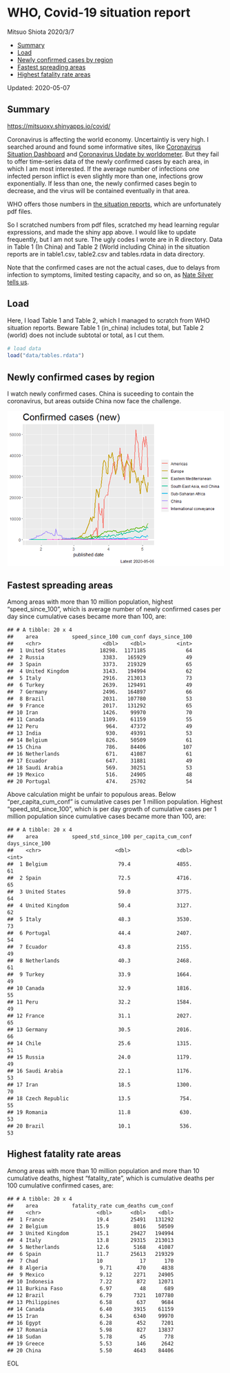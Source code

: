 WHO, Covid-19 situation report
================
Mitsuo Shiota
2020/3/7

  - [Summary](#summary)
  - [Load](#load)
  - [Newly confirmed cases by region](#newly-confirmed-cases-by-region)
  - [Fastest spreading areas](#fastest-spreading-areas)
  - [Highest fatality rate areas](#highest-fatality-rate-areas)

Updated: 2020-05-07

## Summary

<https://mitsuoxv.shinyapps.io/covid/>

Coronavirus is affecting the world economy. Uncertaintiy is very high. I
searched around and found some informative sites, like [Coronavirus
Situation
Dashboard](https://who.maps.arcgis.com/apps/opsdashboard/index.html#/c88e37cfc43b4ed3baf977d77e4a0667)
and [Coronavirus Update by
worldometer](https://www.worldometers.info/coronavirus/). But they fail
to offer time-series data of the newly confirmed cases by each area, in
which I am most interested. If the average number of infections one
infected person inflict is even slightly more than one, infections grow
exponentially. If less than one, the newly confirmed cases begin to
decrease, and the virus will be contained eventually in that area.

WHO offers those numbers in [the situation
reports](https://www.who.int/emergencies/diseases/novel-coronavirus-2019/situation-reports/),
which are unfortunately pdf files.

So I scratched numbers from pdf files, scratched my head learning
regular expressions, and made the shiny app above. I would like to
update frequently, but I am not sure. The ugly codes I wrote are in R
directory. Data in Table 1 (In China) and Table 2 (World including
China) in the situation reports are in table1.csv, table2.csv and
tables.rdata in data directory.

Note that the confirmed cases are not the actual cases, due to delays
from infection to symptoms, limited testing capacity, and so on, as
[Nate Silver tells
us](https://fivethirtyeight.com/features/coronavirus-case-counts-are-meaningless/).

## Load

Here, I load Table 1 and Table 2, which I managed to scratch from WHO
situation reports. Beware Table 1 (in\_china) includes total, but Table
2 (world) does not include subtotal or total, as I cut them.

``` r
# load data
load("data/tables.rdata")
```

## Newly confirmed cases by region

I watch newly confirmed cases. China is suceeding to contain the
coronavirus, but areas outside China now face the challenge.

![](README_files/figure-gfm/chart-1.png)<!-- -->

## Fastest spreading areas

Among areas with more than 10 million population, highest
“speed\_since\_100”, which is average number of newly confirmed cases
per day since cumulative cases became more than 100, are:

    ## # A tibble: 20 x 4
    ##    area           speed_since_100 cum_conf days_since_100
    ##    <chr>                    <dbl>    <dbl>          <int>
    ##  1 United States           18298.  1171185             64
    ##  2 Russia                   3383.   165929             49
    ##  3 Spain                    3373.   219329             65
    ##  4 United Kingdom           3143.   194994             62
    ##  5 Italy                    2916.   213013             73
    ##  6 Turkey                   2639.   129491             49
    ##  7 Germany                  2496.   164897             66
    ##  8 Brazil                   2031.   107780             53
    ##  9 France                   2017.   131292             65
    ## 10 Iran                     1426.    99970             70
    ## 11 Canada                   1109.    61159             55
    ## 12 Peru                      964.    47372             49
    ## 13 India                     930.    49391             53
    ## 14 Belgium                   826.    50509             61
    ## 15 China                     786.    84406            107
    ## 16 Netherlands               671.    41087             61
    ## 17 Ecuador                   647.    31881             49
    ## 18 Saudi Arabia              569.    30251             53
    ## 19 Mexico                    516.    24905             48
    ## 20 Portugal                  474.    25702             54

Above calculation might be unfair to populous areas. Below
“per\_capita\_cum\_conf” is cumulative cases per 1 million population.
Highest “speed\_std\_since\_100”, which is per day growth of cumulative
cases per 1 million population since cumulative cases became more than
100, are:

    ## # A tibble: 20 x 4
    ##    area           speed_std_since_100 per_capita_cum_conf days_since_100
    ##    <chr>                        <dbl>               <dbl>          <int>
    ##  1 Belgium                       79.4               4855.             61
    ##  2 Spain                         72.5               4716.             65
    ##  3 United States                 59.0               3775.             64
    ##  4 United Kingdom                50.4               3127.             62
    ##  5 Italy                         48.3               3530.             73
    ##  6 Portugal                      44.4               2407.             54
    ##  7 Ecuador                       43.8               2155.             49
    ##  8 Netherlands                   40.3               2468.             61
    ##  9 Turkey                        33.9               1664.             49
    ## 10 Canada                        32.9               1816.             55
    ## 11 Peru                          32.2               1584.             49
    ## 12 France                        31.1               2027.             65
    ## 13 Germany                       30.5               2016.             66
    ## 14 Chile                         25.6               1315.             51
    ## 15 Russia                        24.0               1179.             49
    ## 16 Saudi Arabia                  22.1               1176.             53
    ## 17 Iran                          18.5               1300.             70
    ## 18 Czech Republic                13.5                754.             55
    ## 19 Romania                       11.8                630.             53
    ## 20 Brazil                        10.1                536.             53

## Highest fatality rate areas

Among areas with more than 10 million population and more than 10
cumulative deaths, highest “fatality\_rate”, which is cumulative deaths
per 100 cumulative confirmed cases, are:

    ## # A tibble: 20 x 4
    ##    area           fatality_rate cum_deaths cum_conf
    ##    <chr>                  <dbl>      <dbl>    <dbl>
    ##  1 France                 19.4       25491   131292
    ##  2 Belgium                15.9        8016    50509
    ##  3 United Kingdom         15.1       29427   194994
    ##  4 Italy                  13.8       29315   213013
    ##  5 Netherlands            12.6        5168    41087
    ##  6 Spain                  11.7       25613   219329
    ##  7 Chad                   10            17      170
    ##  8 Algeria                 9.71        470     4838
    ##  9 Mexico                  9.12       2271    24905
    ## 10 Indonesia               7.22        872    12071
    ## 11 Burkina Faso            6.97         48      689
    ## 12 Brazil                  6.79       7321   107780
    ## 13 Philippines             6.58        637     9684
    ## 14 Canada                  6.40       3915    61159
    ## 15 Iran                    6.34       6340    99970
    ## 16 Egypt                   6.28        452     7201
    ## 17 Romania                 5.98        827    13837
    ## 18 Sudan                   5.78         45      778
    ## 19 Greece                  5.53        146     2642
    ## 20 China                   5.50       4643    84406

EOL
